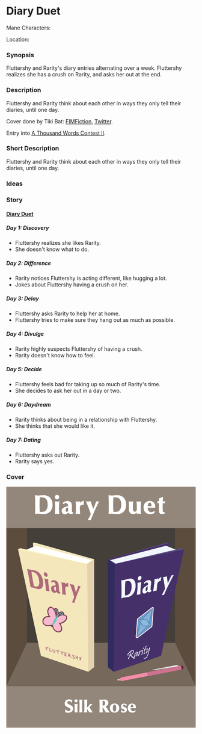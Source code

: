 # Diary Duet

Mane Characters: 

Location: 

### Synopsis

Fluttershy and Rarity's diary entries alternating over a week. Fluttershy realizes she has a crush on Rarity, and asks her out at the end.

### Description
Fluttershy and Rarity think about each other in ways they only tell their diaries, until one day.

Cover done by Tiki Bat: [FIMFiction](https://www.fimfiction.net/user/218083/Tiki+Bat), [Twitter](https://twitter.com/TikiBat).

Entry into [A Thousand Words Contest II](https://www.fimfiction.net/group/216361/a-thousand-words/thread/517645/a-thousand-words-contest-ii-2023-may-29-jul-30).

### Short Description
Fluttershy and Rarity think about each other in ways they only tell their diaries, until one day.

### Ideas


### Story

#### [Diary Duet](diary-duet.md)
##### Day 1: Discovery
 - Fluttershy realizes she likes Rarity.
 - She doesn't know what to do.

##### Day 2: Difference
 - Rarity notices Fluttershy is acting different, like hugging a lot.
 - Jokes about Fluttershy having a crush on her.

##### Day 3: Delay
 - Fluttershy asks Rarity to help her at home.
 - Fluttershy tries to make sure they hang out as much as possible.

##### Day 4: Divulge
 - Rarity highly suspects Fluttershy of having a crush.
 - Rarity doesn't know how to feel.

##### Day 5: Decide
 - Fluttershy feels bad for taking up so much of Rarity's time.
 - She decides to ask her out in a day or two.

##### Day 6: Daydream
 - Rarity thinks about being in a relationship with Fluttershy.
 - She thinks that she would like it.

##### Day 7: Dating
 - Fluttershy asks out Rarity.
 - Rarity says yes.

### Cover

![Cover](./cover/cover-6-full.png)